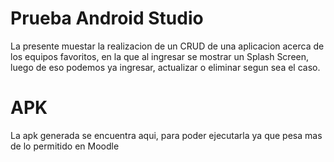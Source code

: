 # Prueba Android Studio

La presente muestar la realizacion de un CRUD de una aplicacion acerca de los equipos favoritos, en la que al ingresar se mostrar un Splash Screen, luego de eso podemos ya ingresar, actualizar o eliminar segun sea el caso.

# APK

La apk generada se encuentra aqui, para poder ejecutarla ya que pesa mas de lo permitido en Moodle
